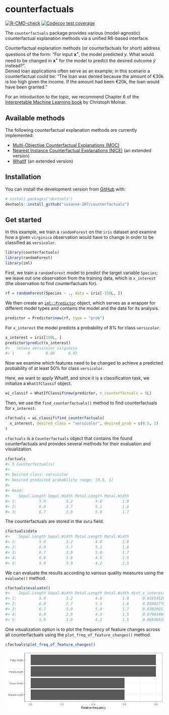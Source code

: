 
<!-- README.md is generated from README.Rmd. Please edit that file -->

# counterfactuals

<!-- badges: start -->

[![R-CMD-check](https://github.com/susanne-207/counterfactuals/workflows/R-CMD-check/badge.svg)](https://github.com/susanne-207/counterfactuals/actions)
[![Codecov test
coverage](https://codecov.io/gh/susanne-207/counterfactuals/branch/main/graph/badge.svg)](https://codecov.io/gh/susanne-207/counterfactuals?branch=main)
<!-- badges: end -->

The `counterfactuals` package provides various (model-agnostic)
counterfactual explanation methods via a unified R6-based interface.

Counterfactual explanation methods (or counterfactuals for short)
address questions of the form: “For input **x**<sup>**⋆**</sup>, the
model predicted *y*. What would need to be changed in
**x**<sup>**⋆**</sup> for the model to predict the desired outcome *ỹ*
instead?”.  
Denied loan applications often serve as an example; in this scenario a
counterfactual could be: “The loan was denied because the amount of €30k
is too high given the income. If the amount had been €20k, the loan
would have been granted.”

For an introduction to the topic, we recommend Chapter 6 of the
[Interpretable Machine Learning
book](https://christophm.github.io/interpretable-ml-book/) by Christoph
Molnar.

## Available methods

The following counterfactual explanation methods are currently
implemented:

-   [Multi-Objective Counterfactual Explanations
    (MOC)](https://link.springer.com/chapter/10.1007%2F978-3-030-58112-1_31)
-   [Nearest Instance Counterfactual Explanations
    (NICE)](https://arxiv.org/abs/2104.07411) (an extended version)
-   [WhatIf](https://arxiv.org/abs/1907.04135) (an extended version)

## Installation

You can install the development version from
[GitHub](https://github.com/) with:

``` r
# install.packages("devtools")
devtools::install_github("susanne-207/counterfactuals")
```

## Get started

In this example, we train a `randomForest` on the `iris` dataset and
examine how a given `virginica` observation would have to change in
order to be classified as `versicolor`.

``` r
library(counterfactuals)
library(randomForest)
library(iml)
```

First, we train a `randomForest` model to predict the target variable
`Species`; we leave out one observation from the training data, which is
`x_interest` (the observation to find counterfactuals for).

``` r
rf = randomForest(Species ~ ., data = iris[-150L, ])
```

We then create an
[`iml::Predictor`](https://christophm.github.io/iml/reference/Predictor.html)
object, which serves as a wrapper for different model types and contains
the model and the data for its analysis.

``` r
predictor = Predictor$new(rf, type = "prob")
```

For `x_interest` the model predicts a probability of 8% for class
`versicolor`.

``` r
x_interest = iris[150L, ]
predictor$predict(x_interest)
#>   setosa versicolor virginica
#> 1      0       0.08      0.92
```

Now we examine which features need to be changed to achieve a predicted
probability of at least 50% for class `versicolor`.

Here, we want to apply WhatIf, and since it is a classification task, we
initialize a `WhatIfClassif` object.

``` r
wi_classif = WhatIfClassif$new(predictor, n_counterfactuals = 5L)
```

Then, we use the `find_counterfactuals()` method to find counterfactuals
for `x_interest`.

``` r
cfactuals = wi_classif$find_counterfactuals(
  x_interest, desired_class = "versicolor", desired_prob = c(0.5, 1)
)
```

`cfactuals` is a `Counterfactuals` object that contains the found
counterfactuals and provides several methods for their evaluation and
visualization.

``` r
cfactuals
#> 5 Counterfactual(s) 
#>  
#> Desired class: versicolor 
#> Desired predicted probability range: [0.5, 1] 
#>  
#> Head: 
#>    Sepal.Length Sepal.Width Petal.Length Petal.Width
#> 1:          5.9         3.2          4.8         1.8
#> 2:          6.0         2.7          5.1         1.6
#> 3:          6.7         3.0          5.0         1.7
```

The counterfactuals are stored in the `data` field.

``` r
cfactuals$data
#>    Sepal.Length Sepal.Width Petal.Length Petal.Width
#> 1:          5.9         3.2          4.8         1.8
#> 2:          6.0         2.7          5.1         1.6
#> 3:          6.7         3.0          5.0         1.7
#> 4:          6.0         2.9          4.5         1.5
#> 5:          5.9         3.0          4.2         1.5
```

We can evaluate the results according to various quality measures using
the `evaluate()` method.

``` r
cfactuals$evaluate()
#>    Sepal.Length Sepal.Width Petal.Length Petal.Width dist_x_interest nr_changed dist_train dist_target
#> 1:          5.9         3.2          4.8         1.8      0.03354520          2          0           0
#> 2:          6.0         2.7          5.1         1.6      0.05902778          3          0           0
#> 3:          6.7         3.0          5.0         1.7      0.07020951          3          0           0
#> 4:          6.0         2.9          4.5         1.5      0.07403484          4          0           0
#> 5:          5.9         3.0          4.2         1.5      0.06938559          2          0           0
```

One visualization option is to plot the frequency of feature changes
across all counterfactuals using the `plot_freq_of_feature_changes()`
method.

``` r
cfactuals$plot_freq_of_feature_changes()
```

![](man/figures/README-unnamed-chunk-10-1.png)<!-- -->
